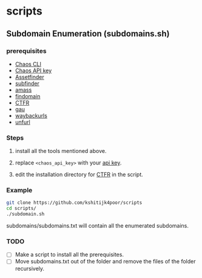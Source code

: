 # scripts
## Subdomain Enumeration (subdomains.sh)
### prerequisites
- [Chaos CLI](https://github.com/projectdiscovery/chaos-client)
- [Chaos API key](https://docs.google.com/forms/d/e/1FAIpQLSft7VfJhECT1nAPeW6a-3Uoeq8M6pymVa9eF3Q-1bCm6FaVFg/viewform)
- [Assetfinder](https://github.com/tomnomnom/assetfinder)
- [subfinder](https://github.com/projectdiscovery/subfinder)
- [amass](https://github.com/OWASP/Amass/)
- [findomain](https://github.com/Findomain/Findomain)
- [CTFR](https://github.com/UnaPibaGeek/ctfr)
- [gau](https://github.com/lc/gau)
- [waybackurls](https://github.com/tomnomnom/waybackurls)
- [unfurl](https://github.com/tomnomnom/unfurl)

### Steps
1) install all the tools mentioned above.

2) replace `<chaos_api_key>` with your [api key](https://docs.google.com/forms/d/e/1FAIpQLSft7VfJhECT1nAPeW6a-3Uoeq8M6pymVa9eF3Q-1bCm6FaVFg/viewform).

3) edit the installation directory for [CTFR](https://github.com/UnaPibaGeek/ctfr) in the script.

### Example
```bash
git clone https://github.com/kshitijk4poor/scripts
cd scripts/
./subdomain.sh
```
subdomains/subdomains.txt will contain all the enumerated subdomains.

### TODO
- [ ] Make a script to install all the prerequisites.
- [ ] Move subdomains.txt out of the folder and remove the files of the folder recursively.
